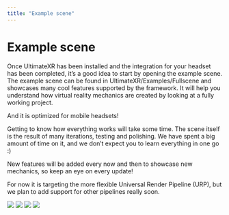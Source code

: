 ```yaml
---
title: "Example scene"
---
```


# Example scene

Once UltimateXR has been installed and the integration for your headset has been completed, it’s a good idea to start by opening the example scene. The example scene can be found in UltimateXR/Examples/Fullscene and showcases many cool features supported by the framework. It will help you understand how virtual reality mechanics are created by looking at a fully working project.

And it is optimized for mobile headsets!

Getting to know how everything works will take some time. The scene itself is the result of many iterations, testing and polishing. We have spent a big amount of time on it, and we don’t expect you to learn everything in one go :)

New features will be added every now and then to showcase new mechanics, so keep an eye on every update!

For now it is targeting the more flexible Universal Render Pipeline (URP), but we plan to add support for other pipelines really soon.

![](/docs/guides/media/getting-started/01Avatar.png)
![](/docs/guides/media/getting-started/02Lab.png)
![](/docs/guides/media/getting-started/03ShootingRange.png)
![](/docs/guides/media/getting-started/04Console.png)
